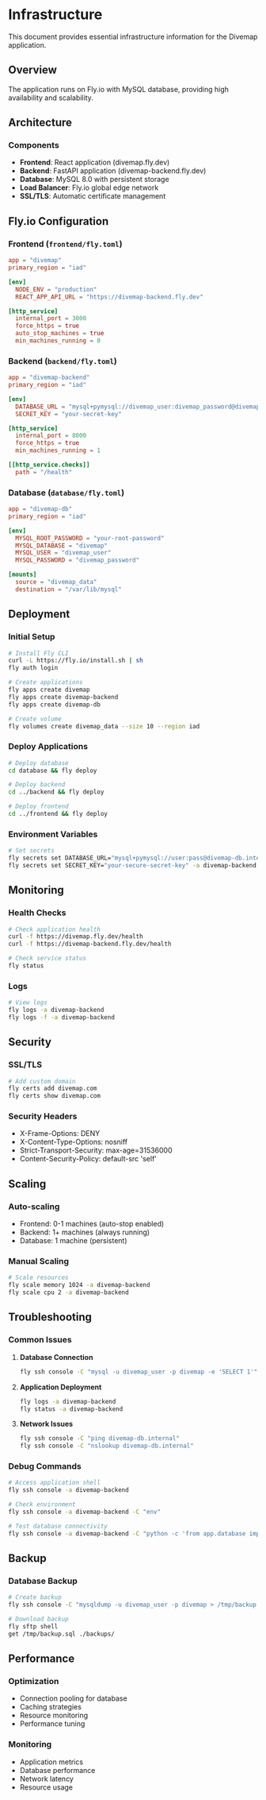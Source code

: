 # Infrastructure

This document provides essential infrastructure information for the Divemap application.

## Overview

The application runs on Fly.io with MySQL database, providing high availability and scalability.

## Architecture

### Components
- **Frontend**: React application (divemap.fly.dev)
- **Backend**: FastAPI application (divemap-backend.fly.dev)
- **Database**: MySQL 8.0 with persistent storage
- **Load Balancer**: Fly.io global edge network
- **SSL/TLS**: Automatic certificate management

## Fly.io Configuration

### Frontend (`frontend/fly.toml`)
```toml
app = "divemap"
primary_region = "iad"

[env]
  NODE_ENV = "production"
  REACT_APP_API_URL = "https://divemap-backend.fly.dev"

[http_service]
  internal_port = 3000
  force_https = true
  auto_stop_machines = true
  min_machines_running = 0
```

### Backend (`backend/fly.toml`)
```toml
app = "divemap-backend"
primary_region = "iad"

[env]
  DATABASE_URL = "mysql+pymysql://divemap_user:divemap_password@divemap-db.internal:3306/divemap"
  SECRET_KEY = "your-secret-key"

[http_service]
  internal_port = 8000
  force_https = true
  min_machines_running = 1

[[http_service.checks]]
  path = "/health"
```

### Database (`database/fly.toml`)
```toml
app = "divemap-db"
primary_region = "iad"

[env]
  MYSQL_ROOT_PASSWORD = "your-root-password"
  MYSQL_DATABASE = "divemap"
  MYSQL_USER = "divemap_user"
  MYSQL_PASSWORD = "divemap_password"

[mounts]
  source = "divemap_data"
  destination = "/var/lib/mysql"
```

## Deployment

### Initial Setup
```bash
# Install Fly CLI
curl -L https://fly.io/install.sh | sh
fly auth login

# Create applications
fly apps create divemap
fly apps create divemap-backend
fly apps create divemap-db

# Create volume
fly volumes create divemap_data --size 10 --region iad
```

### Deploy Applications
```bash
# Deploy database
cd database && fly deploy

# Deploy backend
cd ../backend && fly deploy

# Deploy frontend
cd ../frontend && fly deploy
```

### Environment Variables
```bash
# Set secrets
fly secrets set DATABASE_URL="mysql+pymysql://user:pass@divemap-db.internal:3306/divemap" -a divemap-backend
fly secrets set SECRET_KEY="your-secure-secret-key" -a divemap-backend
```

## Monitoring

### Health Checks
```bash
# Check application health
curl -f https://divemap.fly.dev/health
curl -f https://divemap-backend.fly.dev/health

# Check service status
fly status
```

### Logs
```bash
# View logs
fly logs -a divemap-backend
fly logs -f -a divemap-backend
```

## Security

### SSL/TLS
```bash
# Add custom domain
fly certs add divemap.com
fly certs show divemap.com
```

### Security Headers
- X-Frame-Options: DENY
- X-Content-Type-Options: nosniff
- Strict-Transport-Security: max-age=31536000
- Content-Security-Policy: default-src 'self'

## Scaling

### Auto-scaling
- Frontend: 0-1 machines (auto-stop enabled)
- Backend: 1+ machines (always running)
- Database: 1 machine (persistent)

### Manual Scaling
```bash
# Scale resources
fly scale memory 1024 -a divemap-backend
fly scale cpu 2 -a divemap-backend
```

## Troubleshooting

### Common Issues

1. **Database Connection**
   ```bash
   fly ssh console -C "mysql -u divemap_user -p divemap -e 'SELECT 1'"
   ```

2. **Application Deployment**
   ```bash
   fly logs -a divemap-backend
   fly status -a divemap-backend
   ```

3. **Network Issues**
   ```bash
   fly ssh console -C "ping divemap-db.internal"
   fly ssh console -C "nslookup divemap-db.internal"
   ```

### Debug Commands
```bash
# Access application shell
fly ssh console -a divemap-backend

# Check environment
fly ssh console -a divemap-backend -C "env"

# Test database connectivity
fly ssh console -a divemap-backend -C "python -c 'from app.database import engine; print(engine.connect())'"
```

## Backup

### Database Backup
```bash
# Create backup
fly ssh console -C "mysqldump -u divemap_user -p divemap > /tmp/backup.sql"

# Download backup
fly sftp shell
get /tmp/backup.sql ./backups/
```

## Performance

### Optimization
- Connection pooling for database
- Caching strategies
- Resource monitoring
- Performance tuning

### Monitoring
- Application metrics
- Database performance
- Network latency
- Resource usage 